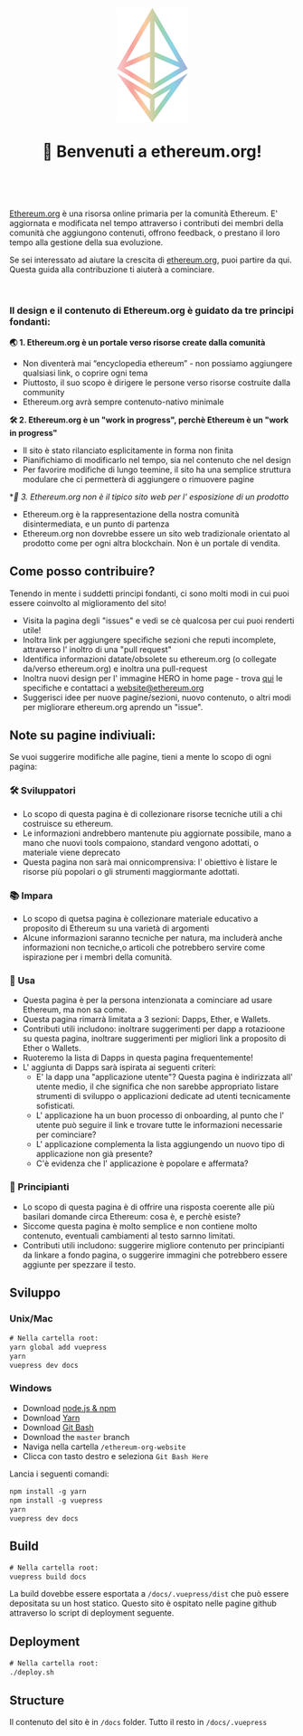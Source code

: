 <h1 align="center" style="margin-top: 1em; margin-bottom: 3em;">
  <p><a href="https://ethereum.org"><img alt="ethereum logo" src="./eth.png" alt="ethereum.org" width="125"></a></p>
  <p>👋 Benvenuti a ethereum.org!</p>
</h1>

[Ethereum.org](https://ethereum.org) è una risorsa online primaria per la comunità Ethereum. E' aggiornata e modificata nel tempo attraverso i contributi dei membri della comunità che aggiungono contenuti, offrono feedback, o prestano il loro tempo alla gestione della sua evoluzione.

Se sei interessato ad aiutare la crescita di [ethereum.org](https://ethereum.org), puoi partire da qui. Questa guida alla contribuzione ti aiuterà a cominciare.

<br>

### Il design e il contenuto di Ethereum.org è guidato da tre principi fondanti:


**🌏 1. Ethereum.org è un portale verso risorse create dalla comunità**
  - Non diventerà mai “encyclopedia ethereum” - non possiamo aggiungere qualsiasi link, o coprire ogni tema
  - Piuttosto, il suo scopo è dirigere le persone verso risorse costruite dalla community
  - Ethereum.org avrà sempre contenuto-nativo minimale

**🛠 2. Ethereum.org è un "work in progress", perchè Ethereum è un "work in progress"**
  - Il sito è stato rilanciato esplicitamente in forma non finita
  - Pianifichiamo di modificarlo nel tempo, sia nel contenuto che nel design
  - Per favorire modifiche di lungo teemine, il sito ha una semplice struttura modulare che ci permetterà di aggiungere o rimuovere pagine

**🦄 3. Ethereum.org non è il tipico sito web per l' esposizione di un prodotto*
  - Ethereum.org è la rappresentazione della nostra comunità disintermediata, e un punto di partenza
  - Ethereum.org non dovrebbe essere un sito web tradizionale orientato al prodotto come per ogni altra blockchain. Non è un portale di vendita.


## Come posso contribuire?

Tenendo in mente i suddetti principi fondanti, ci sono molti modi in cui puoi essere coinvolto al miglioramento del sito!


- Visita la pagina degli "issues" e vedi se cè qualcosa per cui puoi renderti utile!
- Inoltra link per aggiungere specifiche sezioni che reputi incomplete, attraverso l' inoltro di una "pull request"
- Identifica informazioni datate/obsolete su ethereum.org (o collegate da/verso ethereum.org) e inoltra una pull-request
- Inoltra nuovi design per l' immagine HERO in home page - trova [qui](https://github.com/ethereum/ethereum-org-website/blob/master/ethereum.org-hero-image-specs.pdf) le specifiche e contattaci a website@ethereum.org
- Suggerisci idee per nuove pagine/sezioni, nuovo contenuto, o altri modi per migliorare ethereum.org aprendo un "issue".


## Note su pagine indiviuali:

Se vuoi suggerire modifiche alle pagine, tieni a mente lo scopo di ogni pagina:

### 🛠 Sviluppatori

- Lo scopo di questa pagina è di collezionare risorse tecniche utili a chi costruisce su ethereum.
- Le informazioni andrebbero mantenute piu aggiornate possibile, mano a mano che nuovi tools compaiono, standard vengono adottati, o materiale viene deprecato
- Questa pagina non sarà mai onnicomprensiva: l' obiettivo è listare le risorse più popolari o gli strumenti maggiormante adottati.

### 📚 Impara

- Lo scopo di quetsa pagina è collezionare materiale educativo a proposito di Ethereum su una varietà di argomenti
- Alcune informazioni saranno tecniche per natura, ma includerà anche informazioni non tecniche,o articoli che potrebbero servire come ispirazione per i membri della comunità.

### 📱 Usa

- Questa pagina è per la persona intenzionata a cominciare ad  usare Ethereum, ma non sa come.
- Questa pagina rimarrà limitata a 3 sezioni: Dapps, Ether, e Wallets.
- Contributi utili includono: inoltrare suggerimenti per dapp a rotazioone su questa pagina, inoltrare suggerimenti per migliori link a proposito di Ether o Wallets.
- Ruoteremo la lista di Dapps in questa pagina frequentemente!
- L' aggiunta di Dapps sarà ispirata ai seguenti criteri:
  - E' la dapp una "applicazione utente"? Questa pagina è indirizzata all' utente medio, il che significa che non sarebbe appropriato listare strumenti di sviluppo o applicazioni dedicate ad utenti tecnicamente sofisticati.
  - L' applicazione ha un buon processo di onboarding, al punto che l' utente può seguire il link e trovare tutte le informazioni necessarie per cominciare?
  - L' applicazione complementa la lista aggiungendo un nuovo tipo di applicazione non già presente?
  - C'è evidenza che l' applicazione è popolare e affermata?


### 👋 Principianti

- Lo scopo di questa pagina è di offrire una risposta coerente alle più basilari domande circa Ethereum: cosa è, e perchè esiste?
- Siccome questa pagina è molto semplice e non contiene molto contenuto, eventuali cambiamenti al testo sarnno limitati.
- Contributi utili includono: suggerire migliore contenuto per principianti da linkare a fondo pagina, o suggerire immagini che potrebbero essere aggiunte per spezzare il testo.



## Sviluppo

### Unix/Mac
```
# Nella cartella root:
yarn global add vuepress
yarn
vuepress dev docs
```

### Windows
- Download [node.js & npm](https://nodejs.org/en/download/)
- Download [Yarn](https://yarnpkg.com/en/docs/install#windows-stable)
- Download [Git Bash](https://git-scm.com/downloads)
- Download the `master` branch
- Naviga nella cartella `/ethereum-org-website`
- Clicca con tasto destro e seleziona `Git Bash Here`

Lancia i seguenti comandi:
```
npm install -g yarn
npm install -g vuepress
yarn
vuepress dev docs
```

## Build
```
# Nella cartella root:
vuepress build docs
```

La build dovebbe essere esportata a `/docs/.vuepress/dist` che può essere depositata su un host statico. Questo sito è ospitato nelle pagine github attraverso lo script di deployment seguente.


## Deployment
```
# Nella cartella root:
./deploy.sh
```

## Structure
Il contenuto del sito è in `/docs` folder. Tutto il resto in `/docs/.vuepress`
